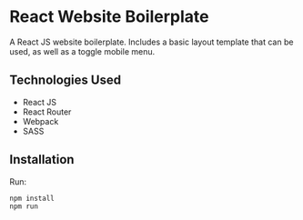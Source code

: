 # React Website Boilerplate
A React JS website boilerplate. Includes a basic layout template that can be used, as well as a toggle mobile menu.

## Technologies Used
* React JS
* React Router
* Webpack
* SASS

## Installation
Run:
```
npm install
npm run
```
